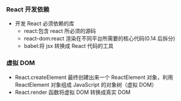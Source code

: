 ### React 开发依赖

- 开发 React 必须依赖的库
  - react:包含 react 所必须的源码
  - react-dom:react 渲染在不同平台所需要的核心代码(0.14 后拆分)
  - babel:将 jsx 转换成 React 代码的工具

### 虚拟 DOM

- React.createElement 最终创建出来一个 ReactElement 对象，利用 ReactElement 对象组成 JavaScript 的对象树（虚拟 DOM）
- React.render 函数将虚拟 DOM 转换成真实 DOM

